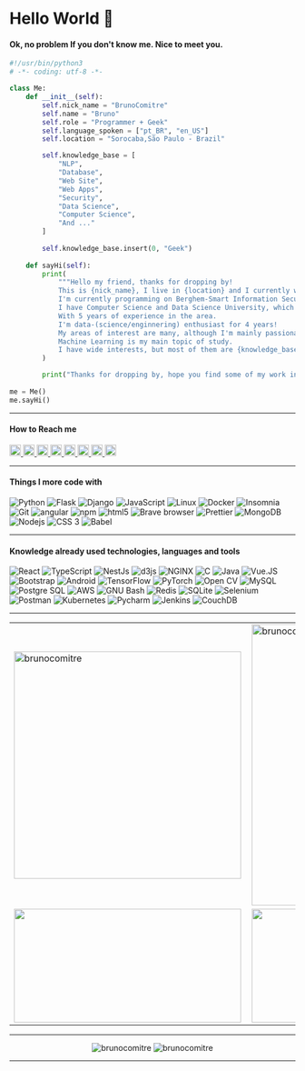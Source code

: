 # Hello World 👋

#### Ok, no problem If you don't know me. Nice to meet you.

```python
#!/usr/bin/python3
# -*- coding: utf-8 -*-

class Me:
    def __init__(self):
        self.nick_name = "BrunoComitre"
        self.name = "Bruno"
        self.role = "Programmer + Geek"
        self.language_spoken = ["pt_BR", "en_US"]
        self.location = "Sorocaba,São Paulo - Brazil"

        self.knowledge_base = [
            "NLP",
            "Database",
            "Web Site",
            "Web Apps",
            "Security",
            "Data Science",
            "Computer Science",
            "And ..."
        ]
        
        self.knowledge_base.insert(0, "Geek")
        
    def sayHi(self):
        print(
            """Hello my friend, thanks for dropping by!
            This is {nick_name}, I live in {location} and I currently work remotely. I am a {role}.
            I'm currently programming on Berghem-Smart Information Security with backend developer using Python and Javascript.
            I have Computer Science and Data Science University, which can add to the field of development.
            With 5 years of experience in the area.
            I'm data-(science/enginnering) enthusiast for 4 years!
            My areas of interest are many, although I'm mainly passionate about science of theoretical theory and artificial intelligence;
            Machine Learning is my main topic of study.
            I have wide interests, but most of them are {knowledge_base}."""
        )

        print("Thanks for dropping by, hope you find some of my work interesting.")
        
me = Me()
me.sayHi()
```

***

#### How to Reach me

<a href="https://www.linkedin.com/in/brunocomitre/">
  <img height="20" src="https://img.shields.io/badge/LinkedIn-0077B5?style=for-the-badge&logo=linkedin&logoColor=white" alt="brunocomitre" />
</a>
<a href="https://www.instagram.com/the_comitre/">
  <img height="20" src="https://img.shields.io/badge/the_comitre-E4405F?style=for-the-badge&logo=instagram&logoColor=white" alt="brunocomitre" />
</a>
<a href="https://medium.com/@brunocomitre">
  <img height="20" src="https://img.shields.io/badge/Medium-12100E?style=for-the-badge&logo=medium&logoColor=white&link=https://medium.com/@brunocomitre" alt="brunocomitre" />
</a>
<a href="https://pt.stackoverflow.com/users/246264/bruno-comitre?tab=profile">
  <img height="20" src="https://img.shields.io/badge/Stack_Overflow-FE7A16?style=for-the-badge&logo=stack-overflow&logoColor=white" alt="brunocomitre" />
</a>
<a href="https://dev.to/thecomitre">
  <img height="20" src="https://img.shields.io/badge/dev.to-0A0A0A?style=for-the-badge&logo=dev.to&logoColor=white" alt="brunocomitre" />
</a>
<a href="@TheComitre#4033">
  <img height="20" src="https://img.shields.io/badge/Discord-7289DA?style=for-the-badge&logo=discord&logoColor=white" alt="brunocomitre" />
</a>
<a href="https://www.twitch.tv/thecomitre">
  <img height="20" src="https://img.shields.io/badge/Twitch-9146FF?style=for-the-badge&logo=twitch&logoColor=white" alt="brunocomitre" />
</a>
<a href="https://sourcerer.io/brunocomitre">
  <img height="20" src="https://img.shields.io/badge/sourcerer-087c08.svg?style=flat-square" alt="brunocomitre" />
</a>

***

#### Things I more code with

<p>
  <img src="https://img.shields.io/badge/Python-3776AB?style=flat-square&logo=python&logoColor=white" alt="Python">
  <img src="https://img.shields.io/badge/Flask-000000?style=flat-square&logo=flask&logoColor=white" alt="Flask">
  <img src="https://img.shields.io/badge/Django-092E20?style=flat-square&logo=django&logoColor=white" alt="Django">
  <img src="https://img.shields.io/badge/JavaScript-F7DF1E?style=flat-square&logo=javascript&logoColor=white" alt="JavaScript">
  <img src="https://img.shields.io/badge/Linux-FCC624?style=flat-square&logo=linux&logoColor=white" alt="Linux">
  <img src="https://img.shields.io/badge/-Docker-46a2f1?style=flat-square&logo=docker&logoColor=white" alt="Docker">
  <img src="https://img.shields.io/badge/-Insomnia-5849BE?style=flat-square&logo=insomnia&logoColor=white" alt="Insomnia">
  <img src="https://img.shields.io/badge/-Git-F05032?style=flat-square&logo=git&logoColor=white" alt="Git">
  <img src="https://img.shields.io/badge/-Angular-DD0031?style=flat-square&logo=angular&logoColor=white" alt="angular">
  <img src="https://img.shields.io/badge/-NPM-CB3837?style=flat-square&logo=npm&logoColor=white" alt="npm">
  <img src="https://img.shields.io/badge/-HTML5-E34F26?style=flat-square&logo=html5&logoColor=white" alt="html5">
  <img src="https://img.shields.io/badge/-Brave_Browser-FB542B?style=flat-square&logo=brave&logoColor=white" alt="Brave browser">
  <img src="https://img.shields.io/badge/-Prettier-F7B93E?style=flat-square&logo=prettier&logoColor=white" alt="Prettier">
  <img src="https://img.shields.io/badge/-MongoDB-13aa52?style=flat-square&logo=mongodb&logoColor=white" alt="MongoDB">
  <img src="https://img.shields.io/badge/-Nodejs-43853d?style=flat-square&logo=Node.js&logoColor=white" alt="Nodejs">
  <img src="https://img.shields.io/badge/CSS3-1572B6?style=flat-square&logo=css3&logoColor=white" alt="CSS 3">
  <img src="https://img.shields.io/badge/Babel-F9DC3E?style=flat-square&logo=babel&logoColor=white" alt="Babel">
</p>

***

#### Knowledge already used technologies, languages and tools

<p>
  <img src="https://img.shields.io/badge/-React-45b8d8?style=flat-square&logo=react&logoColor=white" alt="React">
  <img src="https://img.shields.io/badge/-TypeScript-007ACC?style=flat-square&logo=typescript&logoColor=white" alt="TypeScript">
  <img src="https://img.shields.io/badge/-NestJs-ea2845?style=flat-square&logo=nestjs&logoColor=white" alt="NestJs">
  <img src="https://img.shields.io/badge/-D3.js-F9A03C?style=flat-square&logo=d3.js&logoColor=white" alt="d3js">
  <img src="https://img.shields.io/badge/NGINX-009639?style=flat-square&logo=nginx&logoColor=white" alt="NGINX"> 
  <img src="https://img.shields.io/badge/C-A8B9CC?style=flat-square&logo=c&logoColor=white" alt="C">
  <img src="https://img.shields.io/badge/Java-007396?style=flat-square&logo=java&logoColor=white" alt="Java">
  <img src="https://img.shields.io/badge/Vue.JS-4FC08D?style=flat-square&logo=vue.js&logoColor=white" alt="Vue.JS">
  <img src="https://img.shields.io/badge/Bootstrap-7952B3?style=flat-square&logo=bootstrap&logoColor=white" alt="Bootstrap">
  <img src="https://img.shields.io/badge/Android-3DDC84?style=flat-square&logo=android&logoColor=white" alt="Android">
  <img src="https://img.shields.io/badge/TensorFlow-FF6F00?style=flat-square&logo=tensorflow&logoColor=white" alt="TensorFlow">
  <img src="https://img.shields.io/badge/PyTorch-EE4C2C?style=flat-square&logo=pytorch&logoColor=white" alt="PyTorch">
  <img src="https://img.shields.io/badge/OpenCV-5C3EE8?style=flat-square&logo=opencv&logoColor=white" alt="Open CV">
  <img src="https://img.shields.io/badge/MySQL-4479A1?style=flat-square&logo=mysql&logoColor=white" alt="MySQL">
  <img src="https://img.shields.io/badge/PostgreSQL-336791?style=flat-square&logo=postgresql&logoColor=white" alt="Postgre SQL">
  <img src="https://img.shields.io/badge/AWS-232F3E?style=flat-square&logo=amazon-aws&logoColor=white" alt="AWS">
  <img src="https://img.shields.io/badge/Bash-4EAA25?style=flat-square&logo=gnu-bash&logoColor=white" alt="GNU Bash">
  <img src="https://img.shields.io/badge/Redis-DC382D?style=flat-square&logo=redis&logoColor=white" alt="Redis">
  <img src="https://img.shields.io/badge/SQLite-003B57?style=flat-square&logo=sqlite&logoColor=white" alt="SQLite">
  <img src="https://img.shields.io/badge/Selenium-43B02A?style=flat-square&logo=selenium&logoColor=white" alt="Selenium">
  <img src="https://img.shields.io/badge/Postman-FF6C37?style=flat-square&logo=postman&logoColor=white" alt="Postman">
  <img src="https://img.shields.io/badge/Kubernetes-2F72D8?style=flat-square&logo=kubernetes&logoColor=white" alt="Kubernetes">
  <img src="https://img.shields.io/badge/Pycharm-1DCE8A?style=flat-square&logo=pycharm&logoColor=white" alt="Pycharm">
  <img src="https://img.shields.io/badge/Jenkins-C3382E?style=flat-square&logo=jenkins&logoColor=white" alt="Jenkins">
  <img src="https://img.shields.io/badge/CouchDB-DC2428?style=flat-square&logo=couchdb&logoColor=white" alt="CouchDB">
</p>

***

<center>
  <table>
    <tr>
        <td><img width="400px" align="left" src="https://github-readme-stats.vercel.app/api/top-langs/?username=BrunoComitre&hide=html&layout=compact&show_icons=true&theme=gotham" alt="brunocomitre" /></td>
        <td><img width="495px" align="left" src="https://github-readme-stats.vercel.app/api?username=BrunoComitre&show_icons=true&theme=gotham&count_private=true" alt="brunocomitre" /></td>
    </tr>
       <tr>
        <td><img width="400px" height="200px" align="left" src="https://github-readme-streak-stats.herokuapp.com/?user=brunocomitre&theme=dark" /></td>
        <td><img width="495px" height="200px" align="left" src="https://activity-graph.herokuapp.com/graph?username=brunocomitre&theme=react-dark&bg_color=20232a" /></td>
    </tr> 
  </table>
</center>

***

<p align="center">
  <img src="https://img.shields.io/badge/license-MIT-green" alt="brunocomitre" />
  <img src="https://komarev.com/ghpvc/?username=BrunoComitre" alt="brunocomitre" />
</p>

***
